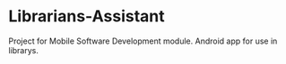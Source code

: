 # Librarians-Assistant
Project for Mobile Software Development module.
Android app for use in librarys.

